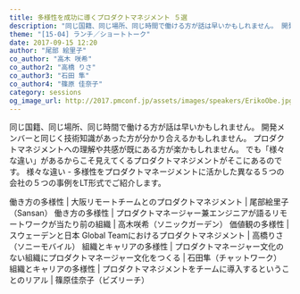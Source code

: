 ```yaml
---
title: 多様性を成功に導くプロダクトマネジメント ５選
description: "同じ国籍、同じ場所、同じ時間で働ける方が話は早いかもしれません。 開発メンバーと同じく技術知識があった方が分かり合えるかもしれません。 プロダクトマネジメントへの理解や共感が既にある方が楽かもしれません。 でも「様々な違い」があるからこそ見えてくるプロダクトマネジメントがそこにあるのです。 様々な違い - 多様性をプロダクトマネージメントに活かした異なる５つの会社の５つの事例をLT形式でご紹介します。"
theme: "[15-04] ランチ／ショートトーク"
date: 2017-09-15 12:20
author: "尾部 絵里子"
co_author: "高木 咲希"
co_author2: "高橋 りさ"
co_author3: "石田 隼"
co_author4: "篠原 佳奈子"
category: sessions
og_image_url: http://2017.pmconf.jp/assets/images/speakers/ErikoObe.jpg
---
```


同じ国籍、同じ場所、同じ時間で働ける方が話は早いかもしれません。 開発メンバーと同じく技術知識があった方が分かり合えるかもしれません。 プロダクトマネジメントへの理解や共感が既にある方が楽かもしれません。
でも「様々な違い」があるからこそ見えてくるプロダクトマネジメントがそこにあるのです。 様々な違い - 多様性をプロダクトマネージメントに活かした異なる５つの会社の５つの事例をLT形式でご紹介します。  

働き方の多様性 | 大阪リモートチームとのプロダクトマネジメント | 尾部絵里子（Sansan）
働き方の多様性 | プロダクトマネージャー兼エンジニアが語るリモートワークが当たり前の組織 | 高木咲希（ソニックガーデン）
価値観の多様性 | スウェーデンと日本 Global Teamにおけるプロダクトマネジメント | 高橋りさ（ソニーモバイル）
組織とキャリアの多様性 | プロダクトマネージャー文化のない組織にプロダクトマネージャー文化をつくる | 石田隼（チャットワーク）
組織とキャリアの多様性 | プロダクトマネジメントをチームに導入するということのリアル | 篠原佳奈子（ビズリーチ）
